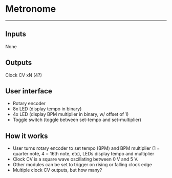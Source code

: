 # Metronome
---
## Inputs
None

## Outputs
Clock CV xN (4?)

## User interface
* Rotary encoder
* 8x LED (display tempo in binary)
* 4x LED (display BPM multiplier in binary, w/ offset of 1)
* Toggle switch (toggle between set-tempo and set-multiplier)

## How it works
* User turns rotary encoder to set tempo (BPM) and BPM multiplier (1 = quarter note, 4 = 16th note, etc), LEDs display tempo and multiplier
* Clock CV is a square wave oscillating between 0 V and 5 V.
* Other modules can be set to trigger on rising or falling clock edge
* Multiple clock CV outputs, but how many?
